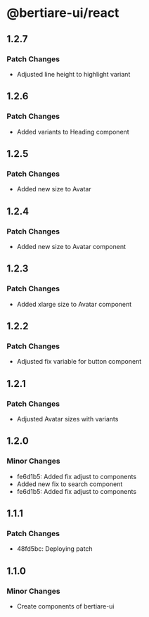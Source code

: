 # @bertiare-ui/react

## 1.2.7

### Patch Changes

- Adjusted line height to highlight variant

## 1.2.6

### Patch Changes

- Added variants to Heading component

## 1.2.5

### Patch Changes

- Added new size to Avatar

## 1.2.4

### Patch Changes

- Added new size to Avatar component

## 1.2.3

### Patch Changes

- Added xlarge size to Avatar component

## 1.2.2

### Patch Changes

- Adjusted fix variable for button component

## 1.2.1

### Patch Changes

- Adjusted Avatar sizes with variants

## 1.2.0

### Minor Changes

- fe6d1b5: Added fix adjust to components
- Added new fix to search component
- fe6d1b5: Added fix adjust to components

## 1.1.1

### Patch Changes

- 48fd5bc: Deploying patch

## 1.1.0

### Minor Changes

- Create components of bertiare-ui
